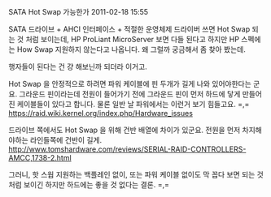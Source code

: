 SATA Hot Swap 가능한가
2011-02-18 15:55

SATA 드라이브 + AHCI 인터페이스 + 적절한 운영체제 드라이버 쓰면 Hot Swap 되는 것 처럼 보이는데,
HP ProLiant MicroServer 보면 다들 된다고 하지만 HP 스펙에는 How Swap 지원하지 않는다고 나옵니다.
왜 그럴까 궁금해서 좀 찾아 봤는데.

행자들이 된다는 건 걍 해보닌까 되더라 이거고.

Hot Swap 을 안정적으로 하려면 파워 케이블에 핀 두개가 길게 나와 있어야한다는 군요.
그라운드 핀이라는데 전원이 들어가기 전에 그라운드 핀이 먼저 하드에 닿게 만들어진 케이블들이 있다고 합니다.
물론 일반 날 파워에서는 이런거 보기 힘들고요. =,=
<https://raid.wiki.kernel.org/index.php/Hardware_issues>

드라이브 쪽에서도 Hot Swap 을 위해 건반 배열에 차이가 있군요.
전원을 먼저 차지해야하는 라인들쪽에 건반이 길게.
<http://www.tomshardware.com/reviews/SERIAL-RAID-CONTROLLERS-AMCC,1738-2.html>

그러니, 핫 스웝 지원하는 백플레인 없이, 또는 파워 케이블 없이도
막 꼽다 보면 되는 것 처럼 보이긴 하지만
하드에는 좋을 것 없다는 결론. =,=